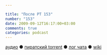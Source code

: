 ```yaml
---

title: "После РТ 153"
number: "153"
date: 2009-09-12T16:17:00+03:00
comments: true
categories: podcast
---
```

[аудио](http://cdn.radio-t.com/rt153post.mp3) ● [пиратский torrent](http://pirates.radio-t.com/torrents/rt153post.mp3.torrent) ● [лог чата](http://chat.radio-t.com/logs/radio-t-153.html) ● [wiki](http://wiki.radio-t.com/%D0%9F%D0%BE%D1%81%D0%BB%D0%B5_%D0%A0%D0%A2_153)<audio src="http://cdn.radio-t.com/rt153post.mp3" preload="none">
